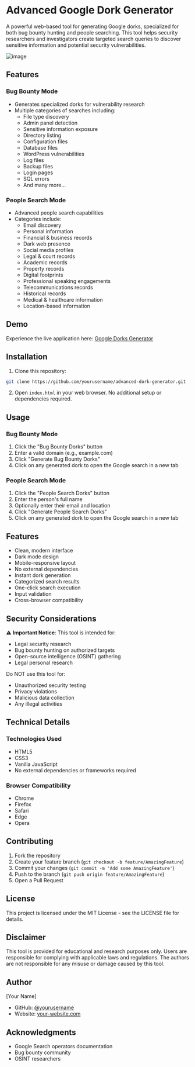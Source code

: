 # Advanced Google Dork Generator

A powerful web-based tool for generating Google dorks, specialized for both bug bounty hunting and people searching. This tool helps security researchers and investigators create targeted search queries to discover sensitive information and potential security vulnerabilities.

![image](https://github.com/user-attachments/assets/b97fd2f5-fd0e-4840-b82b-84291d24735a)

## Features

### Bug Bounty Mode
- Generates specialized dorks for vulnerability research
- Multiple categories of searches including:
  - File type discovery
  - Admin panel detection
  - Sensitive information exposure
  - Directory listing
  - Configuration files
  - Database files
  - WordPress vulnerabilities
  - Log files
  - Backup files
  - Login pages
  - SQL errors
  - And many more...

### People Search Mode
- Advanced people search capabilities
- Categories include:
  - Email discovery
  - Personal information
  - Financial & business records
  - Dark web presence
  - Social media profiles
  - Legal & court records
  - Academic records
  - Property records
  - Digital footprints
  - Professional speaking engagements
  - Telecommunications records
  - Historical records
  - Medical & healthcare information
  - Location-based information

## Demo

Experience the live application here: [Google Dorks Generator](https://str1k3r0p.github.io/GoogleDorks/)

## Installation

1. Clone this repository:
```bash
git clone https://github.com/yourusername/advanced-dork-generator.git
```

2. Open `index.html` in your web browser. No additional setup or dependencies required.

## Usage

### Bug Bounty Mode
1. Click the "Bug Bounty Dorks" button
2. Enter a valid domain (e.g., example.com)
3. Click "Generate Bug Bounty Dorks"
4. Click on any generated dork to open the Google search in a new tab

### People Search Mode
1. Click the "People Search Dorks" button
2. Enter the person's full name
3. Optionally enter their email and location
4. Click "Generate People Search Dorks"
5. Click on any generated dork to open the Google search in a new tab

## Features
- Clean, modern interface
- Dark mode design
- Mobile-responsive layout
- No external dependencies
- Instant dork generation
- Categorized search results
- One-click search execution
- Input validation
- Cross-browser compatibility

## Security Considerations

⚠️ **Important Notice**: This tool is intended for:
- Legal security research
- Bug bounty hunting on authorized targets
- Open-source intelligence (OSINT) gathering
- Legal personal research

Do NOT use this tool for:
- Unauthorized security testing
- Privacy violations
- Malicious data collection
- Any illegal activities

## Technical Details

### Technologies Used
- HTML5
- CSS3
- Vanilla JavaScript
- No external dependencies or frameworks required

### Browser Compatibility
- Chrome
- Firefox
- Safari
- Edge
- Opera

## Contributing

1. Fork the repository
2. Create your feature branch (`git checkout -b feature/AmazingFeature`)
3. Commit your changes (`git commit -m 'Add some AmazingFeature'`)
4. Push to the branch (`git push origin feature/AmazingFeature`)
5. Open a Pull Request

## License

This project is licensed under the MIT License - see the LICENSE file for details.

## Disclaimer

This tool is provided for educational and research purposes only. Users are responsible for complying with applicable laws and regulations. The authors are not responsible for any misuse or damage caused by this tool.

## Author

[Your Name]
- GitHub: [@yourusername](https://github.com/yourusername)
- Website: [your-website.com](https://your-website.com)

## Acknowledgments

- Google Search operators documentation
- Bug bounty community
- OSINT researchers
